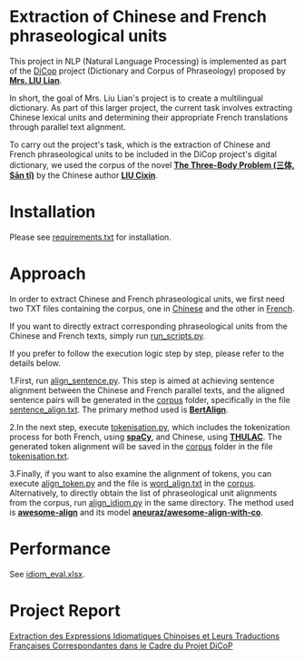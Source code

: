# Extraction of Chinese and French phraseological units

This project in NLP (Natural Language Processing) is implemented as part of the [DiCop](https://www.phraseologia.com/) project (Dictionary and Corpus of Phraseology) proposed by [**Mrs. LIU Lian**](https://lianchen.fr/projets.html).

In short, the goal of Mrs. Liu Lian's project is to create a multilingual dictionary. As part of this larger project, the current task involves extracting Chinese lexical units and determining their appropriate French translations through parallel text alignment.

To carry out the project's task, which is the extraction of Chinese and French phraseological units to be included in the DiCop project's digital dictionary, we used the corpus of the novel [**The Three-Body Problem (三体, Sān tǐ)**](https://en.wikipedia.org/wiki/The_Three-Body_Problem_(novel)) by the Chinese author [**LIU Cixin**](https://en.wikipedia.org/wiki/Liu_Cixin).

# Installation

Please see [requirements.txt](requirements.txt) for installation.

# Approach

In order to extract Chinese and French phraseological units, we first need two TXT files containing the corpus, one in [Chinese](corpus/corpus_zh) and the other in [French](corpus/corpus_fr).

If you want to directly extract corresponding phraseological units from the Chinese and French texts, simply run [run_scripts.py](run_scripts.py).

If you prefer to follow the execution logic step by step, please refer to the details below.

1.First, run [align_sentence.py](align_sentence.py). This step is aimed at achieving sentence alignment between the Chinese and French parallel texts, and the aligned sentence pairs will be generated in the [corpus](corpus) folder, specifically in the file [sentence_align.txt](corpus/sentence_align.txt). The primary method used is [**BertAlign**](https://github.com/bfsujason/bertalign?tab=readme-ov-file).

2.In the next step, execute [tokenisation.py](tokenisation.py), which includes the tokenization process for both French, using [**spaCy**](https://spacy.io/models/fr), and Chinese, using [**THULAC**](https://github.com/thunlp/THULAC-Python). The generated token alignment will be saved in the [corpus](corpus) folder in the file [tokenisation.txt](corpus/tokenisation.txt).

3.Finally, if you want to also examine the alignment of tokens, you can execute [align_token.py](align_token.py) and the file is [word_align.txt](corpus/word_align.txt) in the [corpus](corpus). Alternatively, to directly obtain the list of phraseological unit alignments from the corpus, run [align_idiom.py](align_idiom.py) in the same directory. The method used is [**awesome-align**](https://github.com/neulab/awesome-align) and its model [**aneuraz/awesome-align-with-co**](https://huggingface.co/aneuraz/awesome-align-with-co/tree/main).

# Performance 

See [idiom_eval.xlsx](evaluation/idiom_eval/idiom_eval.xlsx).

# Project Report

[Extraction des Expressions Idiomatiques Chinoises et Leurs Traductions Françaises Correspondantes dans le Cadre du Projet DiCoP](Extraction%20des%20Expressions%20Idiomatiques%20Chinoises%20et%20Leurs%20Traductions%20Françaises%20Correspondantes%20dans%20le%20Cadre%20du%20Projet%20DiCoP.pdf)
